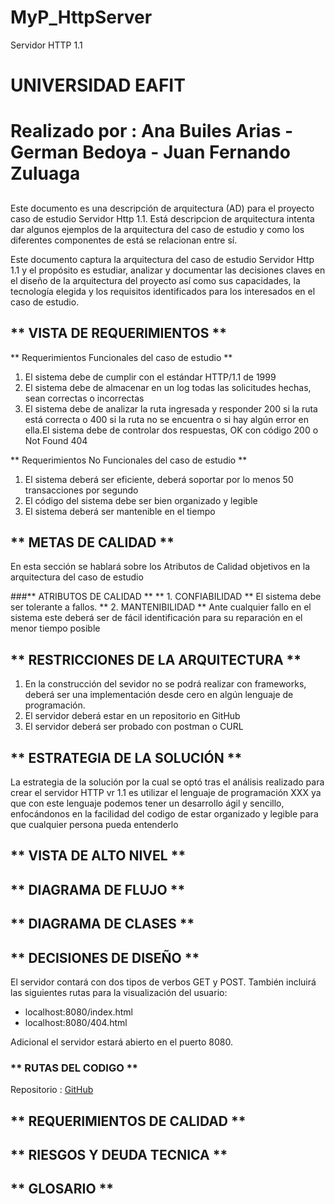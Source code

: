 # MyP_HttpServer
Servidor HTTP 1.1
# UNIVERSIDAD EAFIT <h1>
# Realizado por : Ana Builes Arias - German Bedoya - Juan Fernando Zuluaga <h2>
Este documento es una descripción de arquitectura (AD) para el proyecto caso de estudio Servidor Http 1.1. Está descripcion de arquitectura intenta dar algunos ejemplos de la arquitectura del caso de estudio y como los diferentes componentes de está se relacionan entre sí.

Este documento captura la arquitectura del caso de estudio Servidor Http 1.1 y el propósito es estudiar, analizar y documentar las decisiones claves en el diseño de la arquitectura del proyecto así como sus capacidades, la tecnología elegida y los requisitos identificados para los interesados en el caso de estudio.

## ** VISTA DE REQUERIMIENTOS **

** Requerimientos Funcionales del caso de estudio **

1. El sistema debe de cumplir con el estándar HTTP/1.1 de 1999
2. El sistema debe de almacenar en un log todas las solicitudes hechas, sean correctas o incorrectas
3. El sistema debe de analizar la ruta ingresada y responder 200 si la ruta está correcta o 400 si la ruta no se encuentra o si hay algún error en ella.El sistema debe de controlar dos respuestas, OK con código 200 o Not Found 404

** Requerimientos No Funcionales del caso de estudio **

1. El sistema deberá ser eficiente, deberá soportar por lo menos 50 transacciones por segundo
2. El código del sistema debe ser bien organizado y legible
3. El sistema deberá ser mantenible en el tiempo

## ** METAS DE CALIDAD **

En esta sección se hablará sobre los Atributos de Calidad objetivos en la arquitectura del caso de estudio

###** ATRIBUTOS DE CALIDAD **
** 1. CONFIABILIDAD **
El sistema debe ser tolerante a fallos.
** 2. MANTENIBILIDAD **
Ante cualquier fallo en el sistema este deberá ser de fácil identificación para su reparación en el menor tiempo posible

## ** RESTRICCIONES DE LA ARQUITECTURA **
1. En la construcción del sevidor no se podrá realizar con frameworks, deberá ser una implementación desde cero en algún lenguaje de programación.
2. El servidor deberá estar en un repositorio en GitHub
3. El servidor deberá ser probado con postman o CURL

## ** ESTRATEGIA DE LA SOLUCIÓN **

La estrategia de la solución por la cual se optó tras el análisis realizado para crear el servidor HTTP vr 1.1 es utilizar el lenguaje de programación XXX ya que con este lenguaje podemos tener un desarrollo ágil y sencillo, enfocándonos en la facilidad del codigo de estar organizado y legible para que cualquier persona pueda entenderlo

## ** VISTA DE ALTO NIVEL **
## ** DIAGRAMA DE FLUJO **
## ** DIAGRAMA DE CLASES **

## ** DECISIONES DE DISEÑO **

El servidor contará con dos tipos de verbos GET y POST. También incluirá las siguientes rutas para la visualización del usuario:

* localhost:8080/index.html
* localhost:8080/404.html

Adicional el servidor estará abierto en el puerto 8080.

### ** RUTAS DEL CODIGO **

Repositorio : [GitHub]( https://github.com/samsagz/MyP_HttpServer )

## ** REQUERIMIENTOS DE CALIDAD **
## ** RIESGOS Y DEUDA TECNICA **
## ** GLOSARIO **
